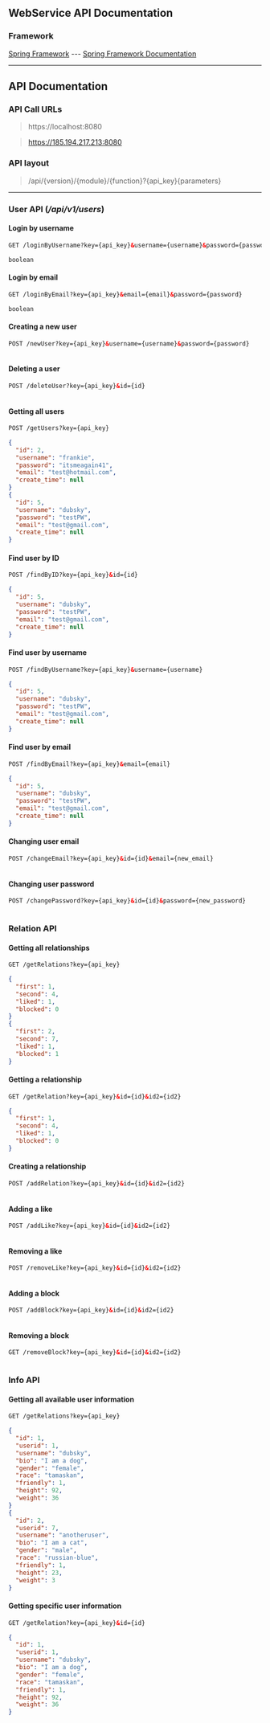 ## WebService API Documentation

### Framework

[Spring Framework](https://spring.io/) --- [Spring Framework Documentation](https://docs.spring.io/spring-framework/docs/current/reference/html/)
___
## API Documentation

### API Call URLs
> https://localhost:8080

> https://185.194.217.213:8080

### API layout
> /api/{version}/{module}/{function}?{api_key}{parameters}
___
### User API (_/api/v1/users_)

#### Login by username
```html
GET /loginByUsername?key={api_key}&username={username}&password={password}
```
```text
boolean
```

#### Login by email
```html
GET /loginByEmail?key={api_key}&email={email}&password={password}
```
```text
boolean
```

#### Creating a new user
```html
POST /newUser?key={api_key}&username={username}&password={password}
```
```text
```
#### Deleting a user
```html
POST /deleteUser?key={api_key}&id={id}
```
```text
```
#### Getting all users
```html
POST /getUsers?key={api_key}
```
```json
{
  "id": 2,
  "username": "frankie",
  "password": "itsmeagain41",
  "email": "test@hotmail.com",
  "create_time": null
}
{
  "id": 5,
  "username": "dubsky",
  "password": "testPW",
  "email": "test@gmail.com",
  "create_time": null
}
```
#### Find user by ID
```html
POST /findByID?key={api_key}&id={id}
```
```json
{
  "id": 5,
  "username": "dubsky",
  "password": "testPW",
  "email": "test@gmail.com",
  "create_time": null
}
```
#### Find user by username
```html
POST /findByUsername?key={api_key}&username={username}
```
```json
{
  "id": 5,
  "username": "dubsky",
  "password": "testPW",
  "email": "test@gmail.com",
  "create_time": null
}
```
#### Find user by email
```html
POST /findByEmail?key={api_key}&email={email}
```
```json
{
  "id": 5,
  "username": "dubsky",
  "password": "testPW",
  "email": "test@gmail.com",
  "create_time": null
}
```
#### Changing user email
```html
POST /changeEmail?key={api_key}&id={id}&email={new_email}
```
```text
```
#### Changing user password
```html
POST /changePassword?key={api_key}&id={id}&password={new_password}
```
```text
```
### Relation API

#### Getting all relationships
```html
GET /getRelations?key={api_key}
```
```json
{
  "first": 1,
  "second": 4,
  "liked": 1,
  "blocked": 0
}
{
  "first": 2,
  "second": 7,
  "liked": 1,
  "blocked": 1
}
```

#### Getting a relationship
```html
GET /getRelation?key={api_key}&id={id}&id2={id2}
```
```json
{
  "first": 1,
  "second": 4,
  "liked": 1,
  "blocked": 0
}
```

#### Creating a relationship
```html
POST /addRelation?key={api_key}&id={id}&id2={id2}
```
```text
```

#### Adding a like
```html
POST /addLike?key={api_key}&id={id}&id2={id2}
```
```text
```

#### Removing a like
```html
POST /removeLike?key={api_key}&id={id}&id2={id2}
```
```text
```

#### Adding a block
```html
POST /addBlock?key={api_key}&id={id}&id2={id2}
```
```text
```
#### Removing a block
```html
GET /removeBlock?key={api_key}&id={id}&id2={id2}
```
```text
```

### Info API

#### Getting all available user information
```html
GET /getRelations?key={api_key}
```
```json
{
  "id": 1,
  "userid": 1,
  "username": "dubsky",
  "bio": "I am a dog",
  "gender": "female",
  "race": "tamaskan",
  "friendly": 1,
  "height": 92,
  "weight": 36
}
{
  "id": 2,
  "userid": 7,
  "username": "anotheruser",
  "bio": "I am a cat",
  "gender": "male",
  "race": "russian-blue",
  "friendly": 1,
  "height": 23,
  "weight": 3
}
```
#### Getting specific user information
```html
GET /getRelation?key={api_key}&id={id}
```
```json
{
  "id": 1,
  "userid": 1,
  "username": "dubsky",
  "bio": "I am a dog",
  "gender": "female",
  "race": "tamaskan",
  "friendly": 1,
  "height": 92,
  "weight": 36
}
```
